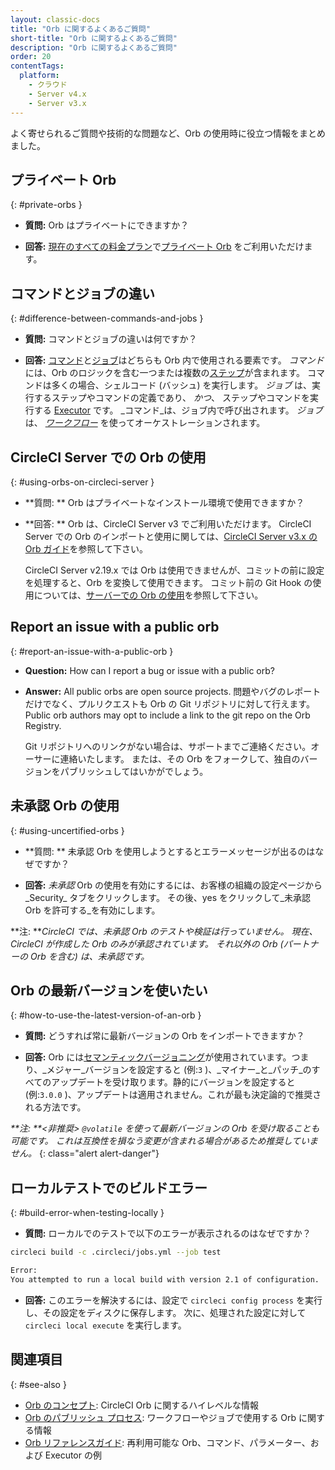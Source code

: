 ```yaml
---
layout: classic-docs
title: "Orb に関するよくあるご質問"
short-title: "Orb に関するよくあるご質問"
description: "Orb に関するよくあるご質問"
order: 20
contentTags:
  platform:
    - クラウド
    - Server v4.x
    - Server v3.x
---
```


よく寄せられるご質問や技術的な問題など、Orb の使用時に役立つ情報をまとめました。

## プライベート Orb
{: #private-orbs }

* **質問:** Orb はプライベートにできますか？

* **回答:** [現在のすべての料金プラン](https://circleci.com/ja/pricing/)で[プライベート Orb]({{site.baseurl}}/ja/orb-intro/#private-orbs) をご利用いただけます。

## コマンドとジョブの違い
{: #difference-between-commands-and-jobs }

* **質問:** コマンドとジョブの違いは何ですか？

* **回答:** [コマンド]({{site.baseurl}}/ja/reusing-config/#the-commands-key)と[ジョブ]({{site.baseurl}}/ja/reusing-config/#authoring-parameterized-jobs)はどちらも Orb 内で使用される要素です。 _コマンド_ には、Orb のロジックを含む一つまたは複数の[ステップ]({{site.baseurl}}/ja/configuration-reference/#steps)が含まれます。 コマンドは多くの場合、シェルコード (バッシュ) を実行します。 _ジョブ_ は、実行するステップやコマンドの定義であり、 _かつ_、 ステップやコマンドを実行する [Executor]({{site.baseurl}}/ja/reusing-config/#the-executors-key) です。 _コマンド_は、ジョブ内で呼び出されます。 _ジョブ_ は、 _[ワークフロー]({{site.baseurl}}/ja/workflows/#workflows-configuration-examples)_ を使ってオーケストレーションされます。

## CircleCI Server での Orb の使用
{: #using-orbs-on-circleci-server }

* **質問: ** Orb はプライベートなインストール環境で使用できますか？

* **回答: ** Orb は、CircleCI Server v3 でご利用いただけます。 CircleCI Server での Orb のインポートと使用に関しては、[CircleCI Server v3.x の Orb ガイド]({{site.baseurl}}/ja/server-3-operator-orbs/)を参照して下さい。

  CircleCI Server v2.19.x では Orb は使用できませんが、コミットの前に設定を処理すると、Orb を変換して使用できます。 コミット前の Git Hook の使用については、[サーバーでの Orb の使用](https://discuss.circleci.com/t/orbs-on-server-solution/36264)を参照して下さい。

## Report an issue with a public orb
{: #report-an-issue-with-a-public-orb }

* **Question:** How can I report a bug or issue with a public orb?

* **Answer:** All public orbs are open source projects. 問題やバグのレポートだけでなく、プルリクエストも Orb の Git リポジトリに対して行えます。 Public orb authors may opt to include a link to the git repo on the Orb Registry.

  Git リポジトリへのリンクがない場合は、サポートまでご連絡ください。オーサーに連絡いたします。 または、その Orb をフォークして、独自のバージョンをパブリッシュしてはいかがでしょう。

## 未承認 Orb の使用
{: #using-uncertified-orbs }

* **質問: ** 未承認 Orb を使用しようとするとエラーメッセージが出るのはなぜですか？

* **回答:** _未承認_ Orb の使用を有効にするには、お客様の組織の設定ページから_Security_ タブをクリックします。 その後、yes をクリックして_未承認 Orb を許可する_を有効にします。

**注: **_CircleCI では、未承認 Orb のテストや検証は行っていません。 現在、CircleCI が作成した Orb のみが承認されています。 それ以外の Orb (パートナーの Orb を含む) は、未承認です。_

## Orb の最新バージョンを使いたい
{: #how-to-use-the-latest-version-of-an-orb }

* **質問:** どうすれば常に最新バージョンの Orb をインポートできますか？

* **回答:** Orb には[セマンティックバージョニング]()が使用されています。つまり、_メジャー_バージョンを設定すると (例:`3` )、_マイナー_と_パッチ_のすべてのアップデートを受け取ります。静的にバージョンを設定すると(例:`3.0.0` )、アップデートは適用されません。これが最も決定論的で推奨される方法です。

_**注: **<非推奨> `@volatile` を使って最新バージョンの Orb を受け取ることも可能です。 これは互換性を損なう変更が含まれる場合があるため推奨していません。_
{: class="alert alert-danger"}

## ローカルテストでのビルドエラー
{: #build-error-when-testing-locally }

* **質問:** ローカルでのテストで以下のエラーが表示されるのはなぜですか？

```bash
circleci build -c .circleci/jobs.yml --job test
```

```bash
Error:
You attempted to run a local build with version 2.1 of configuration.
```

* **回答:** このエラーを解決するには、設定で `circleci config process` を実行し、その設定をディスクに保存します。 次に、処理された設定に対して `circleci local execute` を実行します。

## 関連項目
{: #see-also }
- [Orb のコンセプト]({{site.baseurl}}/ja/orb-concepts/): CircleCI Orb に関するハイレベルな情報
- [Orb のパブリッシュ プロセス]({{site.baseurl}}/ja/creating-orbs/): ワークフローやジョブで使用する Orb に関する情報
- [Orb リファレンスガイド]({{site.baseurl}}/ja/reusing-config/): 再利用可能な Orb、コマンド、パラメーター、および Executor の例
